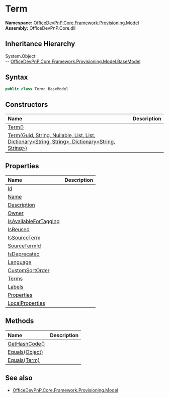 # Term
  

**Namespace:** [OfficeDevPnP.Core.Framework.Provisioning.Model](OfficeDevPnP.Core.Framework.Provisioning.Model.md)  
**Assembly:** OfficeDevPnP.Core.dll  
## Inheritance Hierarchy
System.Object  
-- [OfficeDevPnP.Core.Framework.Provisioning.Model.BaseModel](OfficeDevPnP.Core.Framework.Provisioning.Model.BaseModel.md)
## Syntax
```C#
public class Term: BaseModel
```
## Constructors
|**Name**|**Description**|
|:-----|:-----|
| [Term()](OfficeDevPnP.Core.Framework.Provisioning.Model.Term.ctor1.md) | 
| [Term(Guid, String, Nullable<Int32>, List<Term>, List<TermLabel>, Dictionary<String, String>, Dictionary<String, String>)](OfficeDevPnP.Core.Framework.Provisioning.Model.Term.ctor2.md) | 
## Properties
|**Name**|**Description**|
|:-----|:-----|
| [Id](OfficeDevPnP.Core.Framework.Provisioning.Model.Term.Id.md) | 
| [Name](OfficeDevPnP.Core.Framework.Provisioning.Model.Term.Name.md) | 
| [Description](OfficeDevPnP.Core.Framework.Provisioning.Model.Term.Description.md) | 
| [Owner](OfficeDevPnP.Core.Framework.Provisioning.Model.Term.Owner.md) | 
| [IsAvailableForTagging](OfficeDevPnP.Core.Framework.Provisioning.Model.Term.IsAvailableForTagging.md) | 
| [IsReused](OfficeDevPnP.Core.Framework.Provisioning.Model.Term.IsReused.md) | 
| [IsSourceTerm](OfficeDevPnP.Core.Framework.Provisioning.Model.Term.IsSourceTerm.md) | 
| [SourceTermId](OfficeDevPnP.Core.Framework.Provisioning.Model.Term.SourceTermId.md) | 
| [IsDeprecated](OfficeDevPnP.Core.Framework.Provisioning.Model.Term.IsDeprecated.md) | 
| [Language](OfficeDevPnP.Core.Framework.Provisioning.Model.Term.Language.md) | 
| [CustomSortOrder](OfficeDevPnP.Core.Framework.Provisioning.Model.Term.CustomSortOrder.md) | 
| [Terms](OfficeDevPnP.Core.Framework.Provisioning.Model.Term.Terms.md) | 
| [Labels](OfficeDevPnP.Core.Framework.Provisioning.Model.Term.Labels.md) | 
| [Properties](OfficeDevPnP.Core.Framework.Provisioning.Model.Term.Properties.md) | 
| [LocalProperties](OfficeDevPnP.Core.Framework.Provisioning.Model.Term.LocalProperties.md) | 
## Methods
|**Name**|**Description**|
|:-----|:-----|
| [GetHashCode()](OfficeDevPnP.Core.Framework.Provisioning.Model.Term.1C6872BD.md) | 
| [Equals(Object)](OfficeDevPnP.Core.Framework.Provisioning.Model.Term.3520DDBB.md) | 
| [Equals(Term)](OfficeDevPnP.Core.Framework.Provisioning.Model.Term.456809BC.md) | 
## See also
- [OfficeDevPnP.Core.Framework.Provisioning.Model](OfficeDevPnP.Core.Framework.Provisioning.Model.md)
